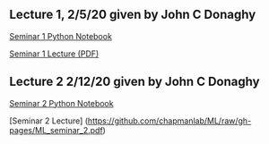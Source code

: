 ## Lecture 1, 2/5/20 given by John C Donaghy
[Seminar 1 Python Notebook](https://github.com/chapmanlab/ML/raw/master/ML_seminar_1_LinearRegression.ipynb)

[Seminar 1 Lecture (PDF)](https://github.com/chapmanlab/ML/raw/gh-pages/ML_seminar_1.pdf)

## Lecture 2 2/12/20 given by John C Donaghy
[Seminar 2 Python Notebook](https://github.com/chapmanlab/ML/raw/gh-pages/ML_seminar_2_gp.ipynb)

[Seminar 2 Lecture] (https://github.com/chapmanlab/ML/raw/gh-pages/ML_seminar_2.pdf)
